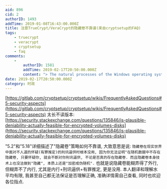 ```yaml
---
aid: 896
cid: 2
authorID: 1493
addTime: 2019-01-08T16:43:00.000Z
title: 注意TrueCrypt/VeraCrypt的隐藏卷不靠谱(来自cryptsetup的FAQ)
tags:
    - truecrypt
    - veracrypt
    - cryptsetup
    - faq
comments:
    -
        authorID: 1581
        addTime: 2019-02-17T20:50:00.000Z
        content: "> The natural processes of the Windows operating system, as well as applications like Microsoft Word or Google Desktop, can leak significant information outside of the deniable volume. For example, lists of recently changed documents, audit logs of recent file actions, and data saved by application programs can all serve to in- hibit deniability. As our results suggest, any DFS will not only have to encrypt and hide data — as file systems like TrueCrypt do — but must also erase any traces of that data left by the operating system through normal operation.\n\n不要老是想要搞個大新聞，把 hidden volume 批判一番！說什麼已經欽定了，VeryCrypt 不靠譜。 豬隊友這種事兒，能怪 VeryCrypt \U0001F434？"
date: 2019-02-17T20:50:00.000Z
category: 时政
---
```


[https://gitlab.com/cryptsetup/cryptsetup/wikis/FrequentlyAskedQuestions#5-security-aspects](https://gitlab.com/cryptsetup/cryptsetup/wikis/FrequentlyAskedQuestions#5-security-aspects) 太长不读版本:[https://security.stackexchange.com/questions/135846/is-plausible-deniability-actually-feasible-for-encrypted-volumes-disks](https://security.stackexchange.com/questions/135846/is-plausible-deniability-actually-feasible-for-encrypted-volumes-disks)

"5.2"和"5.18"详细描述了"隐藏卷"策略如何不靠谱, 大致意思是说: `隐藏卷在现实世界中面对不人道的怀疑(有罪推定)的刑讯逼供时根本没用, 因为你无法证明"在随机数据中不存在隐藏卷, 只要怀疑你, 就会不断对你刑讯逼供, 不论是否真的存在隐藏卷. 而且隐藏卷本身技术上也没法做到"隐藏", 本质上还是"加密成伪随机".` 也就是说隐藏卷能糊弄得了外行, 但糊弄不了内行, 尤其是内行+刑讯逼供+有罪推定, 更是没用. 本人翻译和理解水平均有限, 我甚至自己都无法保证是否理解正确, 准确详情需自己查看, 同时也欢迎各位指点.
